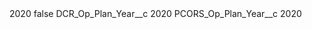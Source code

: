 <?xml version="1.0" encoding="UTF-8"?>
<CustomMetadata xmlns="http://soap.sforce.com/2006/04/metadata" xmlns:xsi="http://www.w3.org/2001/XMLSchema-instance" xmlns:xsd="http://www.w3.org/2001/XMLSchema">
    <label>2020</label>
    <protected>false</protected>
    <values>
        <field>DCR_Op_Plan_Year__c</field>
        <value xsi:type="xsd:string">2020</value>
    </values>
    <values>
        <field>PCORS_Op_Plan_Year__c</field>
        <value xsi:type="xsd:string">2020</value>
    </values>
</CustomMetadata>
